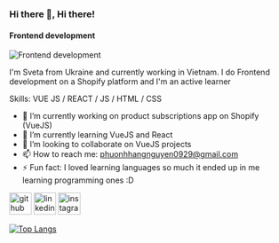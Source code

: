### Hi there 👋, Hi there!
#### Frontend development
![Frontend development](https://avatars.githubusercontent.com/u/19497773?v=4)

I'm Sveta from Ukraine and currently working in Vietnam. I do Frontend development on a Shopify platform and I'm an active learner

Skills: VUE JS / REACT / JS / HTML / CSS

- 🔭 I’m currently working on product subscriptions app on Shopify (VueJS) 
- 🌱 I’m currently learning VueJS and React 
- 👯 I’m looking to collaborate on VueJS projects 
- 📫 How to reach me: phuonhhangnguyen0929@gmail.com 
- ⚡ Fun fact: I loved learning languages so much it ended up in me learning programming ones :D 


[<img src='https://cdn.jsdelivr.net/npm/simple-icons@3.0.1/icons/github.svg' alt='github' height='40'>](https://github.com/svetanguyen)  [<img src='https://cdn.jsdelivr.net/npm/simple-icons@3.0.1/icons/linkedin.svg' alt='linkedin' height='40'>](https://www.linkedin.com/in/sveta-nguyen-493a42218/)  [<img src='https://cdn.jsdelivr.net/npm/simple-icons@3.0.1/icons/instagram.svg' alt='instagram' height='40'>](https://www.instagram.com/svetocentrism/)  

[![Top Langs](https://github-readme-stats.vercel.app/api/top-langs/?username=svetanguyen)](https://github.com/anuraghazra/github-readme-stats)

